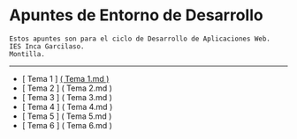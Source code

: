 # Apuntes de Entorno de Desarrollo

```
Estos apuntes son para el ciclo de Desarrollo de Aplicaciones Web. 
IES Inca Garcilaso.
Montilla.

```
---

 - [ Tema 1 ] [( Tema 1.md )](https://github.com/jamj2000/DAW1-ED-Apuntes/blob/master/1.ELEMENTOS.md)
 - [ Tema 2 ] ( Tema 2.md )
 - [ Tema 3 ] ( Tema 3.md )
 - [ Tema 4 ] ( Tema 4.md )
 - [ Tema 5 ] ( Tema 5.md )
 - [ Tema 6 ] ( Tema 6.md )
